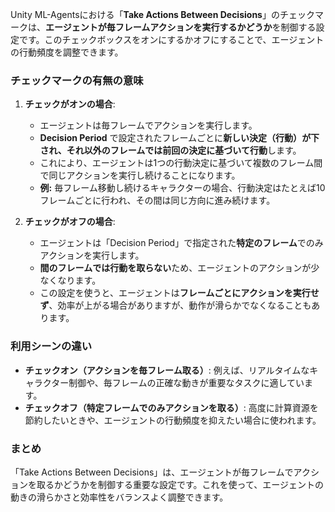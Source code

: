 Unity ML-Agentsにおける「**Take Actions Between Decisions**」のチェックマークは、**エージェントが毎フレームアクションを実行するかどうか**を制御する設定です。このチェックボックスをオンにするかオフにすることで、エージェントの行動頻度を調整できます。

### チェックマークの有無の意味

1. **チェックがオンの場合**:
   - エージェントは毎フレームでアクションを実行します。
   - **Decision Period** で設定されたフレームごとに**新しい決定（行動）**が下され、それ以外のフレームでは**前回の決定に基づいて行動**します。
   - これにより、エージェントは1つの行動決定に基づいて複数のフレーム間で同じアクションを実行し続けることになります。
   - **例:** 毎フレーム移動し続けるキャラクターの場合、行動決定はたとえば10フレームごとに行われ、その間は同じ方向に進み続けます。

2. **チェックがオフの場合**:
   - エージェントは「Decision Period」で指定された**特定のフレーム**でのみアクションを実行します。
   - **間のフレームでは行動を取らない**ため、エージェントのアクションが少なくなります。
   - この設定を使うと、エージェントは**フレームごとにアクションを実行せず**、効率が上がる場合がありますが、動作が滑らかでなくなることもあります。

### 利用シーンの違い
- **チェックオン（アクションを毎フレーム取る）**: 例えば、リアルタイムなキャラクター制御や、毎フレームの正確な動きが重要なタスクに適しています。
- **チェックオフ（特定フレームでのみアクションを取る）**: 高度に計算資源を節約したいときや、エージェントの行動頻度を抑えたい場合に使われます。

### まとめ
「Take Actions Between Decisions」は、エージェントが毎フレームでアクションを取るかどうかを制御する重要な設定です。これを使って、エージェントの動きの滑らかさと効率性をバランスよく調整できます。